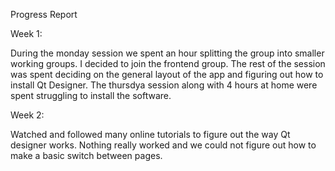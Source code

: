 Progress Report

Week 1:

During the monday session we spent an hour splitting the group into smaller working groups. I decided to join the frontend group. The rest of the session was spent deciding on the general layout of the app and figuring out how to install Qt Designer. The thursdya session along with 4 hours at home were spent struggling to install the software.

Week 2:

Watched and followed many online tutorials to figure out the way Qt designer works. Nothing really worked and we could not figure out how to make a basic switch between pages.
